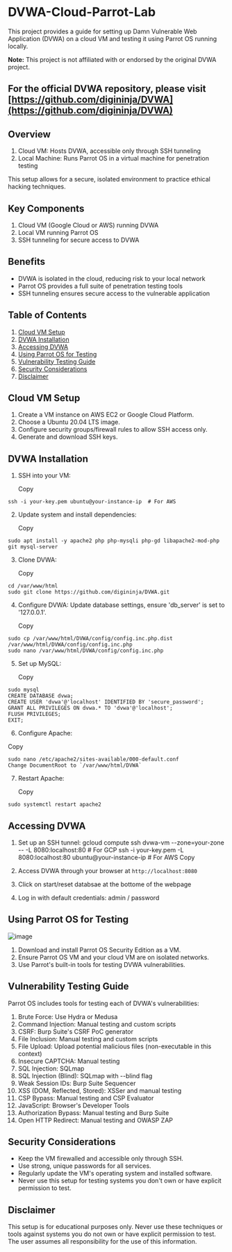 # DVWA-Cloud-Parrot-Lab

This project provides a guide for setting up Damn Vulnerable Web Application (DVWA) on a cloud VM and testing it using Parrot OS running locally.

**Note:** This project is not affiliated with or endorsed by the original DVWA project.

## For the official DVWA repository, please visit [https://github.com/digininja/DVWA](https://github.com/digininja/DVWA)

## Overview

1. Cloud VM: Hosts DVWA, accessible only through SSH tunneling
2. Local Machine: Runs Parrot OS in a virtual machine for penetration testing

This setup allows for a secure, isolated environment to practice ethical hacking techniques.

## Key Components

1. Cloud VM (Google Cloud or AWS) running DVWA
2. Local VM running Parrot OS
3. SSH tunneling for secure access to DVWA

## Benefits

- DVWA is isolated in the cloud, reducing risk to your local network
- Parrot OS provides a full suite of penetration testing tools
- SSH tunneling ensures secure access to the vulnerable application

## Table of Contents

1. [Cloud VM Setup](#cloud-vm-setup)
2. [DVWA Installation](#dvwa-installation)
3. [Accessing DVWA](#accessing-dvwa)
4. [Using Parrot OS for Testing](#using-parrot-os-for-testing)
5. [Vulnerability Testing Guide](#vulnerability-testing-guide)
6. [Security Considerations](#security-considerations)
7. [Disclaimer](#disclaimer)

## Cloud VM Setup

1. Create a VM instance on AWS EC2 or Google Cloud Platform.
2. Choose a Ubuntu 20.04 LTS image.
3. Configure security groups/firewall rules to allow SSH access only.
4. Generate and download SSH keys.

## DVWA Installation

1. SSH into your VM:
   
   Copy
```gcloud compute ssh dvwa-vm --zone=your-zone  # For GCP
ssh -i your-key.pem ubuntu@your-instance-ip  # For AWS
```

2. Update system and install dependencies:

   Copy
```sudo apt update
sudo apt install -y apache2 php php-mysqli php-gd libapache2-mod-php git mysql-server
```

3. Clone DVWA:

   Copy
```
cd /var/www/html
sudo git clone https://github.com/digininja/DVWA.git
```

4. Configure DVWA: Update database settings, ensure 'db_server' is set to '127.0.0.1'.

   Copy
```
sudo cp /var/www/html/DVWA/config/config.inc.php.dist /var/www/html/DVWA/config/config.inc.php
sudo nano /var/www/html/DVWA/config/config.inc.php
```


5. Set up MySQL:

   Copy
```
sudo mysql
CREATE DATABASE dvwa;
CREATE USER 'dvwa'@'localhost' IDENTIFIED BY 'secure_password';
GRANT ALL PRIVILEGES ON dvwa.* TO 'dvwa'@'localhost';
FLUSH PRIVILEGES;
EXIT;
```

6. Configure Apache:

  Copy
```  
sudo nano /etc/apache2/sites-available/000-default.conf
Change DocumentRoot to `/var/www/html/DVWA`
```

7. Restart Apache:

   Copy
```
sudo systemctl restart apache2
```

## Accessing DVWA

1. Set up an SSH tunnel:
gcloud compute ssh dvwa-vm --zone=your-zone -- -L 8080:localhost:80  # For GCP
ssh -i your-key.pem -L 8080:localhost:80 ubuntu@your-instance-ip  # For AWS
Copy
2. Access DVWA through your browser at `http://localhost:8080`

3. Click on start/reset databsae at the bottome of the webpage

4. Log in with default credentials: admin / password

## Using Parrot OS for Testing

![image](https://github.com/user-attachments/assets/feb3ef58-f1f5-4024-8be6-3af9862a7f01)

1. Download and install Parrot OS Security Edition as a VM.
2. Ensure Parrot OS VM and your cloud VM are on isolated networks.
3. Use Parrot's built-in tools for testing DVWA vulnerabilities.

## Vulnerability Testing Guide

Parrot OS includes tools for testing each of DVWA's vulnerabilities:

1. Brute Force: Use Hydra or Medusa
2. Command Injection: Manual testing and custom scripts
3. CSRF: Burp Suite's CSRF PoC generator
4. File Inclusion: Manual testing and custom scripts
5. File Upload: Upload potential malicious files (non-executable in this context)
6. Insecure CAPTCHA: Manual testing
7. SQL Injection: SQLmap
8. SQL Injection (Blind): SQLmap with --blind flag
9. Weak Session IDs: Burp Suite Sequencer
10. XSS (DOM, Reflected, Stored): XSSer and manual testing
11. CSP Bypass: Manual testing and CSP Evaluator
12. JavaScript: Browser's Developer Tools
13. Authorization Bypass: Manual testing and Burp Suite
14. Open HTTP Redirect: Manual testing and OWASP ZAP

## Security Considerations

- Keep the VM firewalled and accessible only through SSH.
- Use strong, unique passwords for all services.
- Regularly update the VM's operating system and installed software.
- Never use this setup for testing systems you don't own or have explicit permission to test.

## Disclaimer

This setup is for educational purposes only. Never use these techniques or tools against systems you do not own or have explicit permission to test. The user assumes all responsibility for the use of this information.
